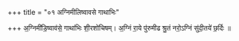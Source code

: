 +++
title = "०१ अग्निमीलिष्वावसे गाथाभिः"

+++
अ॒ग्निमी॑डि॒ष्वाव॑से॒ गाथा॑भिः शी॒रशो॑चिषम्। अ॒ग्निं रा॒ये पु॑रुमीढ श्रु॒तं नरो॒ऽग्निं सु॑दी॒तये॑ छ॒र्दिः ॥